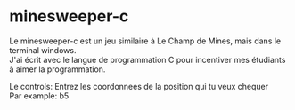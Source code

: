 # minesweeper-c
Le minesweeper-c est un jeu similaire à Le Champ de Mines, mais dans le terminal windows.<br>
J'ai écrit avec le langue de programmation C pour incentiver mes étudiants à aimer la programmation.

Le controls:
  Entrez les coordonnees de la position qui tu veux chequer<br>
  Par example: b5
